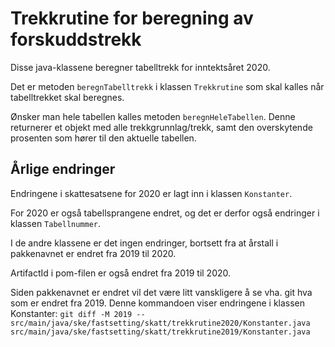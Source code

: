 # Trekkrutine for beregning av forskuddstrekk

Disse java-klassene beregner tabelltrekk for inntektsåret 2020.

Det er metoden `beregnTabelltrekk` i klassen `Trekkrutine` som skal kalles når tabelltrekket skal beregnes.

Ønsker man hele tabellen kalles metoden `beregnHeleTabellen`. Denne returnerer et objekt med alle trekkgrunnlag/trekk, samt den overskytende prosenten som hører til den aktuelle tabellen.


## Årlige endringer
Endringene i skattesatsene for 2020 er lagt inn i klassen `Konstanter`.

For 2020 er også tabellsprangene endret, og det er derfor også endringer i klassen `Tabellnummer`.

I de andre klassene er det ingen endringer, bortsett fra at årstall i pakkenavnet er endret fra 2019 til 2020.

ArtifactId i pom-filen er også endret fra 2019 til 2020.

Siden pakkenavnet er endret vil det være litt vanskligere å se vha. git hva som er endret fra 2019. 
Denne kommandoen viser endringene i klassen Konstanter:
`git diff -M 2019 -- src/main/java/ske/fastsetting/skatt/trekkrutine2020/Konstanter.java src/main/java/ske/fastsetting/skatt/trekkrutine2019/Konstanter.java`